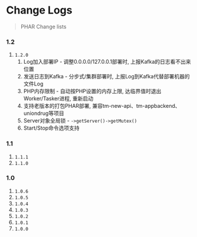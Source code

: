 # Change Logs

> PHAR Change lists

### 1.2

1. `1.2.0`
    1. Log加入部署IP - 调整0.0.0.0/127.0.0.1部署时, 上报Kafka的日志看不出来位置
    1. 发送日志到Kafka - 分步式/集群部署时, 上报Log到Kafka代替部署机器的文件Log
    1. PHP内存限制 - 自动按PHP设置的内存上限, 达临界值时退出Worker/Tasker进程, 重新启动
    1. 支持老版本的打包PHAR部署, 兼容tm-new-api、tm-appbackend、uniondrug等项目
    1. Server对象全局锁 - `->getServer()->getMutex()`
    1. Start/Stop命令选项支持


### 1.1

1. `1.1.1`
1. `1.1.0`


### 1.0

1. `1.0.6`
1. `1.0.5`
1. `1.0.4`
1. `1.0.3`
1. `1.0.2`
1. `1.0.1`
1. `1.0.0`

